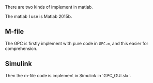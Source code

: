There are two kinds of implement in matlab.


The matlab I use is Matlab 2015b.

## M-file

The GPC is firstly implement with pure code in `GPC.m`, and this easier for comprehension.

## Simulink

Then the m-file code is implement in Simulink in 'GPC_GUI.slx`.

